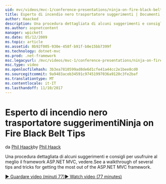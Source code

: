 ```yaml
---
uid: mvc/videos/mvc-1/conference-presentations/ninja-on-fire-black-belt-tips
title: Esperto di incendio nero trasportatore suggerimenti | Documenti Microsoft
author: Haacked
description: Una procedura dettagliata di alcuni suggerimenti e consigli per usufruire al meglio il framework ASP.NET MVC, vedere.
ms.author: aspnetcontent
manager: wpickett
ms.date: 05/12/2009
ms.topic: article
ms.assetid: 8b92f005-930e-458f-b91f-b0e15bb7399f
ms.technology: dotnet-mvc
ms.prod: .net-framework
msc.legacyurl: /mvc/videos/mvc-1/conference-presentations/ninja-on-fire-black-belt-tips
msc.type: video
ms.openlocfilehash: 3b3ea7810599ad8de6d1cfe41a44cc2e1bee8cd0
ms.sourcegitcommit: 9a9483aceb34591c97451997036a9120c3fe2baf
ms.translationtype: MT
ms.contentlocale: it-IT
ms.lasthandoff: 11/10/2017
---
```

<a name="ninja-on-fire-black-belt-tips"></a><span data-ttu-id="e74d4-103">Esperto di incendio nero trasportatore suggerimenti</span><span class="sxs-lookup"><span data-stu-id="e74d4-103">Ninja on Fire Black Belt Tips</span></span>
====================
<span data-ttu-id="e74d4-104">da [Phil Haack](https://github.com/Haacked)</span><span class="sxs-lookup"><span data-stu-id="e74d4-104">by [Phil Haack](https://github.com/Haacked)</span></span>

<span data-ttu-id="e74d4-105">Una procedura dettagliata di alcuni suggerimenti e consigli per usufruire al meglio il framework ASP.NET MVC, vedere.</span><span class="sxs-lookup"><span data-stu-id="e74d4-105">See a walkthrough of several tips and tricks for getting the most out of the ASP.NET MVC framework.</span></span>

[<span data-ttu-id="e74d4-106">&#9654; Guardare video (minuti 77)</span><span class="sxs-lookup"><span data-stu-id="e74d4-106">&#9654; Watch video (77 minutes)</span></span>](https://channel9.msdn.com/Blogs/ASP-NET-Site-Videos/ninja-on-fire-black-belt-tips)
